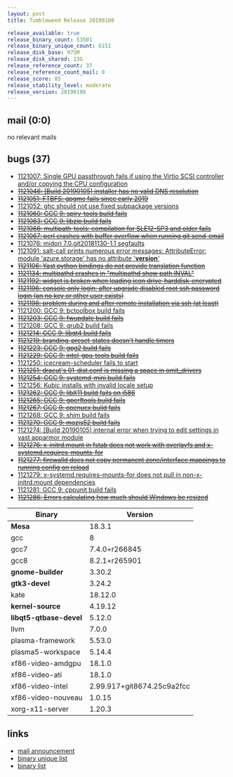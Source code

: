 ```yaml
---
layout: post
title: Tumbleweed Release 20190108

release_available: true
release_binary_count: 53501
release_binary_unique_count: 6151
release_disk_base: 975M
release_disk_shared: 13G
release_reference_count: 37
release_reference_count_mail: 0
release_score: 85
release_stability_level: moderate
release_version: 20190108
---
```


## mail (0:0)

no relevant mails

## bugs (37)

<!--more-->

- [1121007: Single GPU passthrough fails if using the Virtio SCSI controller and/or copying the CPU configuration](https://bugzilla.opensuse.org/show_bug.cgi?id=1121007)
- ~~[1121046: \[Build 20190105\] installer has no valid DNS resolution](https://bugzilla.opensuse.org/show_bug.cgi?id=1121046)~~
- ~~[1121051: FTBFS: gpgme fails since early 2019](https://bugzilla.opensuse.org/show_bug.cgi?id=1121051)~~
- [1121052: ghc should not use fixed subpackage versions](https://bugzilla.opensuse.org/show_bug.cgi?id=1121052)
- ~~[1121060: GCC 9: spirv-tools build fails](https://bugzilla.opensuse.org/show_bug.cgi?id=1121060)~~
- ~~[1121063: GCC 9: libzip build fails](https://bugzilla.opensuse.org/show_bug.cgi?id=1121063)~~
- ~~[1121066: multipath-tools: compilation for SLE12-SP3 and older fails](https://bugzilla.opensuse.org/show_bug.cgi?id=1121066)~~
- ~~[1121067: perl crashes with buffer overflow when running git send-email](https://bugzilla.opensuse.org/show_bug.cgi?id=1121067)~~
- [1121076: midori 7.0.git20181130-1.1 segfaults](https://bugzilla.opensuse.org/show_bug.cgi?id=1121076)
- [1121091: salt-call prints numerous error messages: AttributeError: module 'azure.storage' has no attribute '__version__'](https://bugzilla.opensuse.org/show_bug.cgi?id=1121091)
- ~~[1121106: Yast python bindings do not provide translation function](https://bugzilla.opensuse.org/show_bug.cgi?id=1121106)~~
- ~~[1121134: multipathd crashes in "multipathd show path INVAL"](https://bugzilla.opensuse.org/show_bug.cgi?id=1121134)~~
- ~~[1121192: widget is broken when loading icon drive-harddisk-encrypted](https://bugzilla.opensuse.org/show_bug.cgi?id=1121192)~~
- ~~[1121196: console only login: after upgrade disabled root ssh password login (an no key or other user exists)](https://bugzilla.opensuse.org/show_bug.cgi?id=1121196)~~
- ~~[1121198: problem during and after remote installation via ssh (at least)](https://bugzilla.opensuse.org/show_bug.cgi?id=1121198)~~
- [1121200: GCC 9: bctoolbox build fails](https://bugzilla.opensuse.org/show_bug.cgi?id=1121200)
- ~~[1121203: GCC 9:  fwupdate build fails](https://bugzilla.opensuse.org/show_bug.cgi?id=1121203)~~
- [1121208: GCC 9:  grub2 build fails](https://bugzilla.opensuse.org/show_bug.cgi?id=1121208)
- ~~[1121214: GCC 9: libqt4 build fails](https://bugzilla.opensuse.org/show_bug.cgi?id=1121214)~~
- ~~[1121219: branding-preset-states doesn't handle timers](https://bugzilla.opensuse.org/show_bug.cgi?id=1121219)~~
- ~~[1121223: GCC 9:  gpg2 build fails](https://bugzilla.opensuse.org/show_bug.cgi?id=1121223)~~
- ~~[1121229: GCC 9: intel-gpu-tools build fails](https://bugzilla.opensuse.org/show_bug.cgi?id=1121229)~~
- [1121250: icecream-scheduler fails to start](https://bugzilla.opensuse.org/show_bug.cgi?id=1121250)
- ~~[1121251: dracut's 01-dist.conf is missing a space in omit_drivers](https://bugzilla.opensuse.org/show_bug.cgi?id=1121251)~~
- ~~[1121254: GCC 9: systemd-mini build fails](https://bugzilla.opensuse.org/show_bug.cgi?id=1121254)~~
- [1121256: Kubic installs with invalid locale setup](https://bugzilla.opensuse.org/show_bug.cgi?id=1121256)
- ~~[1121262: GCC 9:  libX11 build fails on i586](https://bugzilla.opensuse.org/show_bug.cgi?id=1121262)~~
- ~~[1121265: GCC 9: gperftools build fails](https://bugzilla.opensuse.org/show_bug.cgi?id=1121265)~~
- ~~[1121267: GCC 9: openucx build fails](https://bugzilla.opensuse.org/show_bug.cgi?id=1121267)~~
- [1121268: GCC 9: shim build fails](https://bugzilla.opensuse.org/show_bug.cgi?id=1121268)
- ~~[1121270: GCC 9: mozjs52 build fails](https://bugzilla.opensuse.org/show_bug.cgi?id=1121270)~~
- [1121274: \[Build 20190105\] internal error when trying to edit settings in yast apparmor module](https://bugzilla.opensuse.org/show_bug.cgi?id=1121274)
- ~~[1121276: x-initrd.mount in fstab does not work with overlayfs and x-systemd.requires-mounts-for](https://bugzilla.opensuse.org/show_bug.cgi?id=1121276)~~
- ~~[1121277: firewalld does not copy permanent zone/interface mappings to running config on reload](https://bugzilla.opensuse.org/show_bug.cgi?id=1121277)~~
- [1121279: x-systemd.requires-mounts-for does not pull in non-x-initrd.mount dependencies](https://bugzilla.opensuse.org/show_bug.cgi?id=1121279)
- [1121281: GCC 9:  cppunit build fails](https://bugzilla.opensuse.org/show_bug.cgi?id=1121281)
- ~~[1121286: Errors calculating how much should Windows be resized](https://bugzilla.opensuse.org/show_bug.cgi?id=1121286)~~

Binary | Version
--- | ---
**Mesa** | 18.3.1
gcc | 8
gcc7 | 7.4.0+r266845
gcc8 | 8.2.1+r265901
**gnome-builder** | 3.30.2
**gtk3-devel** | 3.24.2
kate | 18.12.0
**kernel-source** | 4.19.12
**libqt5-qtbase-devel** | 5.12.0
llvm | 7.0.0
plasma-framework | 5.53.0
plasma5-workspace | 5.14.4
xf86-video-amdgpu | 18.1.0
xf86-video-ati | 18.1.0
xf86-video-intel | 2.99.917+git8674.25c9a2fcc
xf86-video-nouveau | 1.0.15
xorg-x11-server | 1.20.3

## links

- [mail announcement](https://lists.opensuse.org/opensuse-factory/2019-01/msg00092.html)
- [binary unique list](http://download.tumbleweed.boombatower.com/20190108/rpm.unique.list)
- [binary list](http://download.tumbleweed.boombatower.com/20190108/rpm.list)
